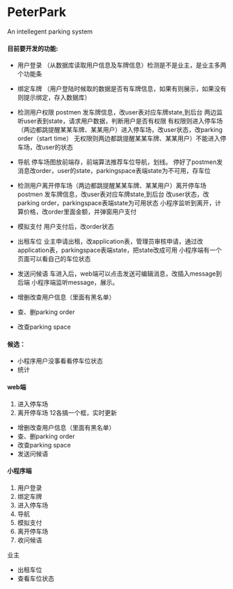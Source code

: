 # PeterPark
An intellegent parking system

#### 目前要开发的功能:
+ 用户登录
（从数据库读取用户信息及车牌信息）检测是不是业主，是业主多两个功能条
+ 绑定车牌
（用户登陆时候取的数据是否有车牌信息，如果有则展示，如果没有则提示绑定，存入数据库）
+ 检测用户权限
    postmen 发车牌信息，改user表对应车牌state,到后台
    两边监听user表到state，请求用户数据，判断用户是否有权限
    有权限则进入停车场（两边都跳提醒某某车牌、某某用户）进入停车场，改user状态，改parking order（start time）
    无权限则两边都跳提醒某某车牌、某某用户）不能进入停车场，改user的状态
+ 导航
停车场图放前端存，前端算法推荐车位导航，划线。
停好了postmen发消息改order，user的state，parkingspace表端state为不可用，存车位

+ 检测用户离开停车场（两边都跳提醒某某车牌、某某用户）离开停车场
postmen 发车牌信息，改user表对应车牌state,到后台
改user状态，改parking order，parkingspace表端state为可用状态
小程序监听到离开，计算价格，改order里面金额，并弹窗用户支付
+ 模拟支付
用户支付后，改order状态

+ 出租车位
业主申请出租，改application表，管理员审核申请，通过改application表，parkingspace表端state，把state改成可用
小程序端有一个页面可以看自己的车位状态

+ 发送问候语
车进入后，web端可以点击发送可编辑消息，改插入message到后端
小程序端监听message，展示。

+ 增删改查用户信息（里面有黑名单）
+ 查、删parking order
+ 改查parking space



#### 候选：
+ 小程序用户没事看看停车位状态
+ 统计

#### web端
1.  进入停车场
2.  离开停车场
12各搞一个框，实时更新
+ 增删改查用户信息（里面有黑名单）
+ 查、删parking order
+ 改查parking space
+ 发送问候语


#### 小程序端
1. 用户登录
2. 绑定车牌
3. 进入停车场
4. 导航
5. 模拟支付
6. 离开停车场
7. 收问候语

业主
+ 出租车位
+ 查看车位状态
